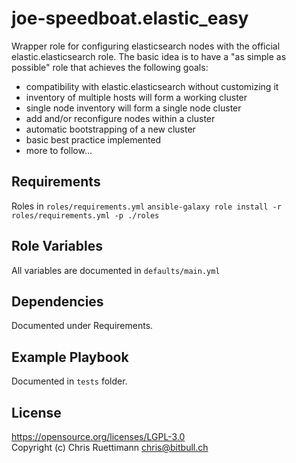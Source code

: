 joe-speedboat.elastic_easy
=========

Wrapper role for configuring elasticsearch nodes with the official elastic.elasticsearch role.
The basic idea is to have a "as simple as possible" role that achieves the following goals:

* compatibility with elastic.elasticsearch without customizing it
* inventory of multiple hosts will form a working cluster 
* single node inventory will form a single node cluster 
* add and/or reconfigure nodes within a cluster
* automatic bootstrapping of a new cluster
* basic best practice implemented
* more to follow...

Requirements
------------

Roles in ```roles/requirements.yml```
```ansible-galaxy role install -r roles/requirements.yml -p ./roles```

Role Variables
--------------

All variables are documented in ```defaults/main.yml```

Dependencies
------------

Documented under Requirements.

Example Playbook
----------------

Documented in ```tests``` folder.


License
-------

https://opensource.org/licenses/LGPL-3.0    
Copyright (c) Chris Ruettimann <chris@bitbull.ch>

